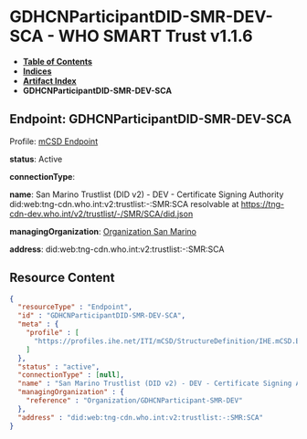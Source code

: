 # GDHCNParticipantDID-SMR-DEV-SCA - WHO SMART Trust v1.1.6

* [**Table of Contents**](toc.md)
* [**Indices**](indices.md)
* [**Artifact Index**](artifacts.md)
* **GDHCNParticipantDID-SMR-DEV-SCA**

## Endpoint: GDHCNParticipantDID-SMR-DEV-SCA

Profile: [mCSD Endpoint](https://profiles.ihe.net/ITI/mCSD/4.0.0/StructureDefinition-IHE.mCSD.Endpoint.html)

**status**: Active

**connectionType**: 

**name**: San Marino Trustlist (DID v2) - DEV - Certificate Signing Authority did:web:tng-cdn.who.int:v2:trustlist:-:SMR:SCA resolvable at https://tng-cdn-dev.who.int/v2/trustlist/-/SMR/SCA/did.json

**managingOrganization**: [Organization San Marino](Organization-GDHCNParticipant-SMR-DEV.md)

**address**: did:web:tng-cdn.who.int:v2:trustlist:-:SMR:SCA



## Resource Content

```json
{
  "resourceType" : "Endpoint",
  "id" : "GDHCNParticipantDID-SMR-DEV-SCA",
  "meta" : {
    "profile" : [
      "https://profiles.ihe.net/ITI/mCSD/StructureDefinition/IHE.mCSD.Endpoint"
    ]
  },
  "status" : "active",
  "connectionType" : [null],
  "name" : "San Marino Trustlist (DID v2) - DEV - Certificate Signing Authority\ndid:web:tng-cdn.who.int:v2:trustlist:-:SMR:SCA\nresolvable at https://tng-cdn-dev.who.int/v2/trustlist/-/SMR/SCA/did.json",
  "managingOrganization" : {
    "reference" : "Organization/GDHCNParticipant-SMR-DEV"
  },
  "address" : "did:web:tng-cdn.who.int:v2:trustlist:-:SMR:SCA"
}

```
